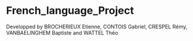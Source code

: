 # French_language_Project

Developped by BROCHERIEUX Etienne, CONTOIS Gabriel, CRESPEL Rémy, VANBAELINGHEM Baptiste and WATTEL Théo
